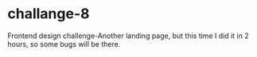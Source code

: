 # challange-8
Frontend design challenge-Another landing page, but this time I did it in 2 hours, so some bugs will be there.
